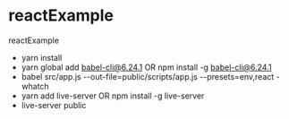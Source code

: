 # reactExample
reactExample


- yarn install
- yarn global add babel-cli@6.24.1 OR npm install -g babel-cli@6.24.1
- babel src/app.js --out-file=public/scripts/app.js --presets=env,react -whatch
- yarn add live-server  OR  npm install -g live-server
- live-server public
